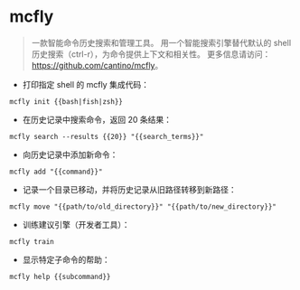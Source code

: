 # mcfly

> 一款智能命令历史搜索和管理工具。
> 用一个智能搜索引擎替代默认的 shell 历史搜索（ctrl-r），为命令提供上下文和相关性。
> 更多信息请访问：<https://github.com/cantino/mcfly>。

- 打印指定 shell 的 mcfly 集成代码：

`mcfly init {{bash|fish|zsh}}`

- 在历史记录中搜索命令，返回 20 条结果：

`mcfly search --results {{20}} "{{search_terms}}"`

- 向历史记录中添加新命令：

`mcfly add "{{command}}"`

- 记录一个目录已移动，并将历史记录从旧路径转移到新路径：

`mcfly move "{{path/to/old_directory}}" "{{path/to/new_directory}}"`

- 训练建议引擎（开发者工具）：

`mcfly train`

- 显示特定子命令的帮助：

`mcfly help {{subcommand}}`